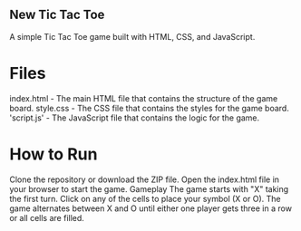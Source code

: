 ## New Tic Tac Toe

A simple Tic Tac Toe game built with HTML, CSS, and JavaScript.

# Files
index.html - The main HTML file that contains the structure of the game board.
style.css - The CSS file that contains the styles for the game board.
'script.js' - The JavaScript file that contains the logic for the game.

# How to Run
Clone the repository or download the ZIP file.
Open the index.html file in your browser to start the game.
Gameplay
The game starts with "X" taking the first turn.
Click on any of the cells to place your symbol (X or O).
The game alternates between X and O until either one player gets three in a row or all cells are filled.
